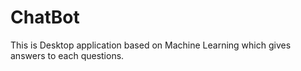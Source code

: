 # ChatBot
This is Desktop application based on Machine Learning which gives answers to each questions.
